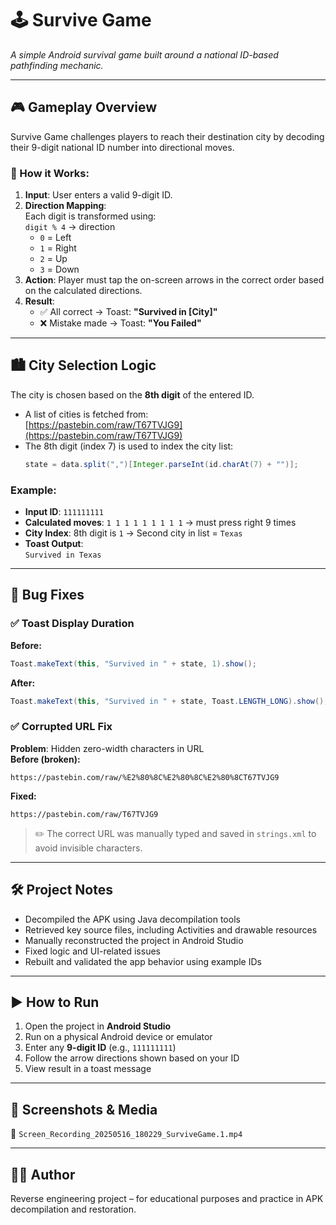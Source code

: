 # 🕹️ Survive Game

_A simple Android survival game built around a national ID-based pathfinding mechanic._

---

## 🎮 Gameplay Overview

Survive Game challenges players to reach their destination city by decoding their 9-digit national ID number into directional moves.

### 🔢 How it Works:
1. **Input**: User enters a valid 9-digit ID.
2. **Direction Mapping**:  
   Each digit is transformed using:  
   `digit % 4` → direction  
   - `0` = Left  
   - `1` = Right  
   - `2` = Up  
   - `3` = Down  
3. **Action**: Player must tap the on-screen arrows in the correct order based on the calculated directions.
4. **Result**:
   - ✅ All correct → Toast: **"Survived in [City]"**
   - ❌ Mistake made → Toast: **"You Failed"**

---

## 🏙️ City Selection Logic

The city is chosen based on the **8th digit** of the entered ID.

- A list of cities is fetched from:  
  [https://pastebin.com/raw/T67TVJG9](https://pastebin.com/raw/T67TVJG9)
- The 8th digit (index 7) is used to index the city list:
  ```java
  state = data.split(",")[Integer.parseInt(id.charAt(7) + "")];
  ```

### Example:
- **Input ID**: `111111111`  
- **Calculated moves**: `1 1 1 1 1 1 1 1 1` → must press right 9 times  
- **City Index**: 8th digit is `1` → Second city in list = `Texas`  
- **Toast Output**:  
  `Survived in Texas`

---

## 🐛 Bug Fixes

### ✅ Toast Display Duration
**Before:**
```java
Toast.makeText(this, "Survived in " + state, 1).show();
```
**After:**
```java
Toast.makeText(this, "Survived in " + state, Toast.LENGTH_LONG).show();
```

### ✅ Corrupted URL Fix
**Problem**: Hidden zero-width characters in URL  
**Before (broken):**
```
https://pastebin.com/raw/%E2%80%8C%E2%80%8C%E2%80%8CT67TVJG9
```
**Fixed:**
```
https://pastebin.com/raw/T67TVJG9
```

> ✏️ The correct URL was manually typed and saved in `strings.xml` to avoid invisible characters.

---

## 🛠️ Project Notes

- Decompiled the APK using Java decompilation tools
- Retrieved key source files, including Activities and drawable resources
- Manually reconstructed the project in Android Studio
- Fixed logic and UI-related issues
- Rebuilt and validated the app behavior using example IDs

---

## ▶️ How to Run

1. Open the project in **Android Studio**
2. Run on a physical Android device or emulator
3. Enter any **9-digit ID** (e.g., `111111111`)
4. Follow the arrow directions shown based on your ID
5. View result in a toast message

---

## 📸 Screenshots & Media

🎥 `Screen_Recording_20250516_180229_SurviveGame.1.mp4`

---

## 👨‍💻 Author

Reverse engineering project – for educational purposes and practice in APK decompilation and restoration.
